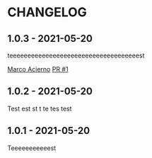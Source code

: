 CHANGELOG
=========

1.0.3 - 2021-05-20
------------------

teeeeeeeeeeeeeeeeeeeeeeeeeeeeeeeeeeeest

[Marco Acierno](https://github.com/marcoacierno) [PR #1](https://github.com/1taskteam/testrepo/pull/1/)


1.0.2 - 2021-05-20
------------------

Test est st t te tes test

1.0.1 - 2021-05-20
------------------

Teeeeeeeeeeest



